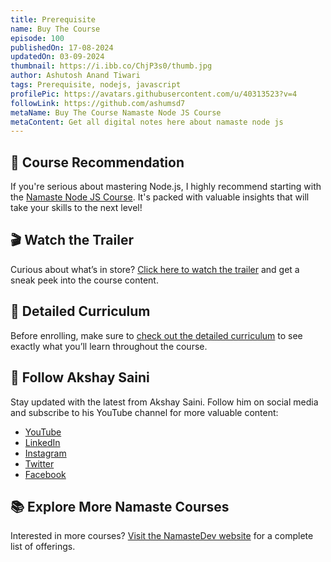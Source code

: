 ```yaml
---
title: Prerequisite
name: Buy The Course
episode: 100
publishedOn: 17-08-2024
updatedOn: 03-09-2024
thumbnail: https://i.ibb.co/ChjP3s0/thumb.jpg
author: Ashutosh Anand Tiwari
tags: Prerequisite, nodejs, javascript
profilePic: https://avatars.githubusercontent.com/u/40313523?v=4
followLink: https://github.com/ashumsd7
metaName: Buy The Course Namaste Node JS Course
metaContent: Get all digital notes here about namaste node js
---
```



## 🌟 Course Recommendation

If you're serious about mastering Node.js, I highly recommend starting with the [Namaste Node JS Course](https://namastedev.com/learn/namaste-node). It's packed with valuable insights that will take your skills to the next level!

## 🎬 Watch the Trailer

Curious about what’s in store? [Click here to watch the trailer](https://www.youtube.com/watch?v=ufHnsVixMEs) and get a sneak peek into the course content.

## 📝 Detailed Curriculum

Before enrolling, make sure to [check out the detailed curriculum](https://www.youtube.com/watch?v=uuabMDyj4Gk&t=32s) to see exactly what you’ll learn throughout the course.

## 📢 Follow Akshay Saini

Stay updated with the latest from Akshay Saini. Follow him on social media and subscribe to his YouTube channel for more valuable content:

* [YouTube](https://www.youtube.com/@akshaymarch7)
* [LinkedIn](https://www.linkedin.com/in/akshaymarch7)
* [Instagram](https://www.instagram.com/akshaymarch7)
* [Twitter](https://www.twitter.com/akshaymarch7)
* [Facebook](https://www.facebook.com/akshaymarch7)

## 📚 Explore More Namaste Courses

Interested in more courses? [Visit the NamasteDev website](https://namastedev.com/) for a complete list of offerings.
